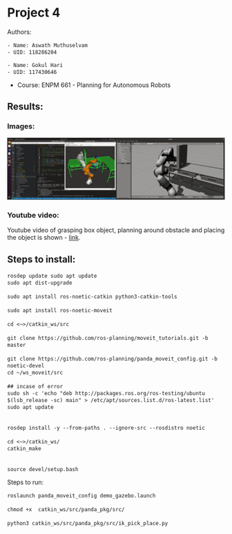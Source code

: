 # Project 4 
Authors:
```
- Name: Aswath Muthuselvam 
- UID: 118286204
```
```
- Name: Gokul Hari
- UID: 117430646
```
- Course: ENPM 661 - Planning for Autonomous Robots


## Results:

### Images:
![Image](./assets/simulation.png)

### Youtube video:
Youtube video of grasping box object, planning around obstacle and placing the object is shown - 
[link](https://youtu.be/KOL3YUmGwpU).

## Steps to install:
```
rosdep update sudo apt update
sudo apt dist-upgrade

sudo apt install ros-noetic-catkin python3-catkin-tools

sudo apt install ros-noetic-moveit

cd <~>/catkin_ws/src

git clone https://github.com/ros-planning/moveit_tutorials.git -b master

git clone https://github.com/ros-planning/panda_moveit_config.git -b noetic-devel
cd ~/ws_moveit/src

## incase of error
sudo sh -c 'echo "deb http://packages.ros.org/ros-testing/ubuntu $(lsb_release -sc) main" > /etc/apt/sources.list.d/ros-latest.list' 
sudo apt update


rosdep install -y --from-paths . --ignore-src --rosdistro noetic

cd <~>/catkin_ws/
catkin_make


source devel/setup.bash

```

Steps to run:
```
roslaunch panda_moveit_config demo_gazebo.launch

chmod +x  catkin_ws/src/panda_pkg/src/

python3 catkin_ws/src/panda_pkg/src/ik_pick_place.py

```
